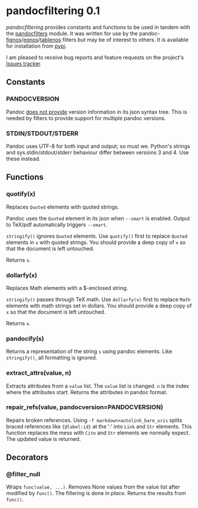 
pandocfiltering 0.1
===================

*pandocfiltering* provides constants and functions to be used in tandem with the [pandocfilters] module.  It was written for use by the pandoc-[fignos]/[eqnos]/[tablenos] filters but may be of interest to others.  It is available for installation from [pypi].

I am pleased to receive bug reports and feature requests on the project's [Issues tracker].

[pandocfilters]: https://github.com/jgm/pandocfilters
[fignos]: https://github.com/tomduck/pandoc-fignos 
[eqnos]: https://github.com/tomduck/pandoc-eqnos 
[tablenos]: https://github.com/tomduck/pandoc-tablenos
[pypi]: https://pypi.python.org/pypi
[Issues tracker]: https://github.com/tomduck/pandoc-fignos/issues


Constants
---------

### PANDOCVERSION  ###

Pandoc [does not provide] version information in its json syntax tree.  This is needed by filters to provide support for multiple pandoc versions.

[does not provide]: https://github.com/jgm/pandoc/issues/2640


### STDIN/STDOUT/STDERR ###

Pandoc uses UTF-8 for both input and output; so must we.  Python's strings and sys.stdin/stdout/stderr behaviour differ between versions 3 and 4.  Use these instead.


Functions
---------

### quotify(x) ###

Replaces `Quoted` elements with quoted strings.

Pandoc uses the `Quoted` element in its json when `--smart` is enabled.  Output to TeX/pdf automatically triggers `--smart`.

`stringify()` ignores `Quoted` elements.  Use `quotify()` first to replace `Quoted` elements in `x` with quoted strings.  You should provide a deep copy of `x` so that the document is left untouched.

Returns `x`.


### dollarfy(x) ###

Replaces Math elements with a $-enclosed string.

`stringify()` passes through TeX math.  Use `dollarfy(x)` first to replace `Math` elements with math strings set in dollars.  You should provide a deep copy of `x` so that the document is left untouched.

Returns `x`.


### pandocify(s) ###

Returns a representation of the string `s` using pandoc elements.
Like `stringify()`, all formatting is ignored.


### extract_attrs(value, n) ###

Extracts attributes from a `value` list.  The `value` list is changed.  `n` is the index where the attributes start.  Returns the attributes in pandoc format.


### repair_refs(value, pandocversion=PANDOCVERSION) ###

Repairs broken references.  Using `-f markdown+autolink_bare_uris` splits braced references like `{@label:id}` at the ':' into `Link` and `Str` elements.  This function replaces the mess with `Cite` and `Str` elements we normally expect.  The updated value is returned.


Decorators
----------

### @filter_null ###

Wraps `func(value, ...)`.  Removes None values from the value list after modified by `func()`.  The filtering is done *in place*.  Returns the results from `func()`.
